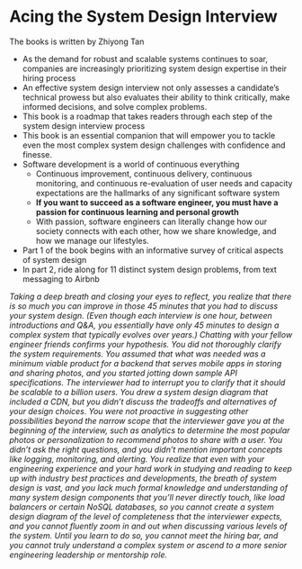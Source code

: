
# Acing the System Design Interview 

The books is written by Zhiyong Tan 
- As the demand for robust and scalable systems continues to soar, companies are increasingly prioritizing system design expertise in their hiring process
- An effective system design interview not only assesses a candidate’s technical prowess but also evaluates their ability to think critically, make informed decisions, and solve complex problems. 
- This book is a roadmap that takes readers through each step of the system design interview process
- This book is an essential companion that will empower you to tackle even the most complex system design challenges with confidence and finesse.
- Software development is a world of continuous everything
  - Continuous improvement, continuous delivery, continuous monitoring, and continuous re-evaluation of user needs and capacity expectations are the hallmarks of any significant software system
  - **If you want to succeed as a software engineer, you must have a passion for continuous learning and personal growth**
  - With passion, software engineers can literally change how our society connects with each other, how we share knowledge, and how we manage our lifestyles.
- Part 1 of the book begins with an informative survey of critical aspects of system design
- In part 2, ride along for 11 distinct system design problems, from text messaging to Airbnb


*Taking a deep breath and closing your eyes to reflect, you realize that there is so much you can improve in those 45 minutes that you had to discuss your system design. (Even though each interview is one hour, between introductions and Q&A, you essentially have only 45 minutes to design a complex system that typically evolves over years.) Chatting with your fellow engineer friends confirms your hypothesis. You did not thoroughly clarify the system requirements. You assumed that what was needed was a minimum viable product for a backend that serves mobile apps in storing and sharing photos, and you started jotting down sample API specifications. The interviewer had to interrupt you to clarify that it should be scalable to a billion users. You drew a system design diagram that included a CDN, but you didn’t discuss the tradeoffs and alternatives of your design choices. You were not proactive in suggesting other possibilities beyond the narrow scope that the interviewer gave you at the beginning of the interview, such as analytics to determine the most popular photos or personalization to recommend photos to share with a user. You didn’t ask the right questions, and you didn’t mention important concepts like logging, monitoring, and alerting. You realize that even with your engineering experience and your hard work in studying and reading to keep up with industry best practices and developments, the breath of system design is vast, and you lack much formal knowledge and understanding of many system design components that you’ll never directly touch, like load balancers or certain NoSQL databases, so you cannot create a system design diagram of the level of completeness that the interviewer expects, and you cannot fluently zoom in and out when discussing various levels of the system. Until you learn to do so, you cannot meet the hiring bar, and you cannot truly understand a complex system or ascend to a more senior engineering leadership or mentorship role.*